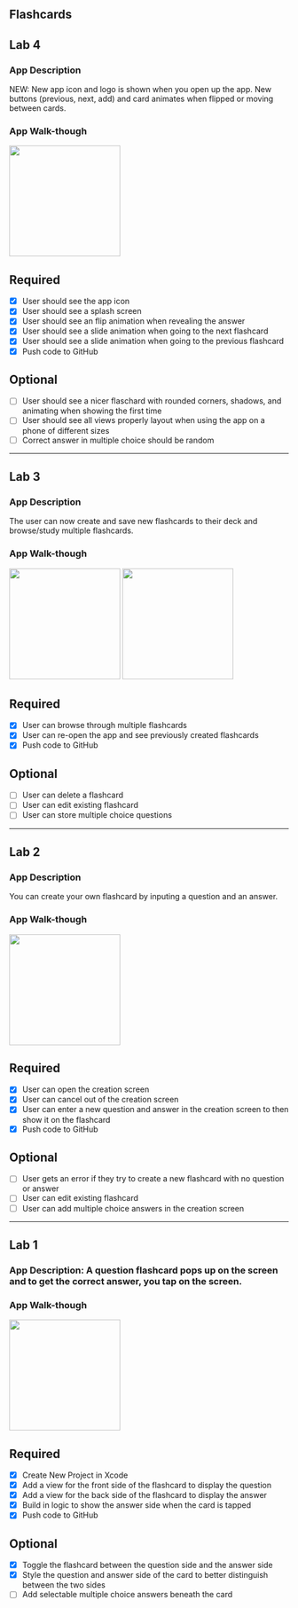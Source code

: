 ## Flashcards


## Lab 4

### App Description
NEW: New app icon and logo is shown when you open up the app. New buttons (previous, next, add) and card animates when flipped or moving between cards.

### App Walk-though

<img src="http://g.recordit.co/2s5a2RZJRS.gif" width=200><br>

## Required
- [X] User should see the app icon 
- [X] User should see a splash screen
- [X] User should see an flip animation when revealing the answer
- [X] User should see a slide animation when going to the next flashcard
- [X] User should see a slide animation when going to the previous flashcard
- [X] Push code to GitHub
## Optional
- [ ] User should see a nicer flaschard with rounded corners, shadows, and animating when showing the first time
- [ ] User should see all views properly layout when using the app on a phone of different sizes
- [ ] Correct answer in multiple choice should be random

------------------------------------------------------------------------------------------------------------------------------
## Lab 3

### App Description
The user can now create and save new flashcards to their deck and browse/study multiple flashcards.

### App Walk-though

<img src="http://g.recordit.co/WPaM1Upezh.gif" width=200/> <img src="http://g.recordit.co/nzksHndvDO.gif" width=200/>

## Required
- [X] User can browse through multiple flashcards
- [X] User can re-open the app and see previously created flashcards
- [X] Push code to GitHub
## Optional
- [ ] User can delete a flashcard
- [ ] User can edit existing flashcard
- [ ] User can store multiple choice questions

------------------------------------------------------------------------------------------------------------------------------
## Lab 2

### App Description
You can create your own flashcard by inputing a question and an answer.

### App Walk-though

<img src="http://g.recordit.co/Ny1Ct48Kyg.gif" width=200><br>

## Required
- [x] User can open the creation screen
- [x] User can cancel out of the creation screen
- [x] User can enter a new question and answer in the creation screen to then show it on the flashcard
- [x] Push code to GitHub
## Optional
- [ ] User gets an error if they try to create a new flashcard with no question or answer
- [ ] User can edit existing flashcard
- [ ] User can add multiple choice answers in the creation screen

------------------------------------------------------------------------------------------------------------------------------
## Lab 1

### App Description: A question flashcard pops up on the screen and to get the correct answer, you tap on the screen.

### App Walk-though

<img src="http://g.recordit.co/lUXClnUqsH.gif" width=200><br>


## Required
- [X] Create New Project in Xcode
- [X] Add a view for the front side of the flashcard to display the question
- [X] Add a view for the back side of the flashcard to display the answer
- [X] Build in logic to show the answer side when the card is tapped
- [X] Push code to GitHub
## Optional
- [X] Toggle the flashcard between the question side and the answer side
- [X] Style the question and answer side of the card to better distinguish between the two sides
- [ ] Add selectable multiple choice answers beneath the card
